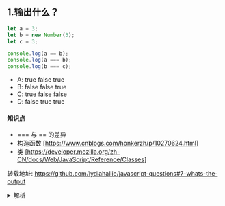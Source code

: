 ## 1.输出什么？
```javascript
let a = 3;
let b = new Number(3);
let c = 3;

console.log(a == b);
console.log(a === b);
console.log(b === c);
```

- A: true false true
- B: false false true
- C: true false false
- D: false true true

#### 知识点
+ === 与 == 的差异
+ 构造函数 [https://www.cnblogs.com/honkerzh/p/10270624.html]
+ 类 [https://developer.mozilla.org/zh-CN/docs/Web/JavaScript/Reference/Classes]


转载地址:
https://github.com/lydiahallie/javascript-questions#7-whats-the-output



<details>
<summary>解析</summary>
答案：C

解析：new Number() 是 一个构造函数。即使b它看起来像个数字，但它其实不是一个真正的数字，它有额外的特征，并且它是一个对象。

当使用==操作符的时候，它仅仅需要检查是不是一样的值就行。a、b、c的值都是3，所以a==b返回true。

当使用===操作符的时候，它需要检查类型和值是否一致。new Number()不是一个数字，而是一个对象。
所以a===b , b===c 返回false。

</details>
